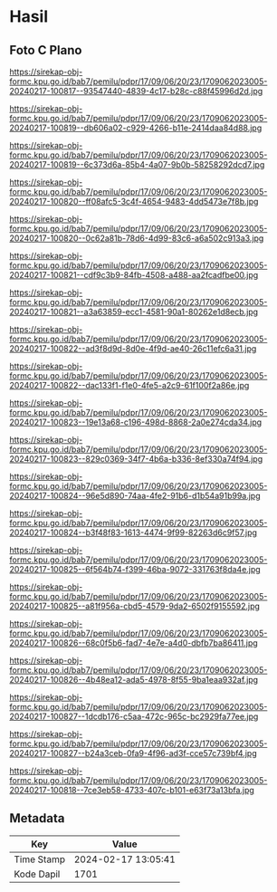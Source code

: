 # Hasil

## Foto C Plano

https://sirekap-obj-formc.kpu.go.id/bab7/pemilu/pdpr/17/09/06/20/23/1709062023005-20240217-100817--93547440-4839-4c17-b28c-c88f45996d2d.jpg

https://sirekap-obj-formc.kpu.go.id/bab7/pemilu/pdpr/17/09/06/20/23/1709062023005-20240217-100819--db606a02-c929-4266-b11e-2414daa84d88.jpg

https://sirekap-obj-formc.kpu.go.id/bab7/pemilu/pdpr/17/09/06/20/23/1709062023005-20240217-100819--6c373d6a-85b4-4a07-9b0b-58258292dcd7.jpg

https://sirekap-obj-formc.kpu.go.id/bab7/pemilu/pdpr/17/09/06/20/23/1709062023005-20240217-100820--ff08afc5-3c4f-4654-9483-4dd5473e7f8b.jpg

https://sirekap-obj-formc.kpu.go.id/bab7/pemilu/pdpr/17/09/06/20/23/1709062023005-20240217-100820--0c62a81b-78d6-4d99-83c6-a6a502c913a3.jpg

https://sirekap-obj-formc.kpu.go.id/bab7/pemilu/pdpr/17/09/06/20/23/1709062023005-20240217-100821--cdf9c3b9-84fb-4508-a488-aa2fcadfbe00.jpg

https://sirekap-obj-formc.kpu.go.id/bab7/pemilu/pdpr/17/09/06/20/23/1709062023005-20240217-100821--a3a63859-ecc1-4581-90a1-80262e1d8ecb.jpg

https://sirekap-obj-formc.kpu.go.id/bab7/pemilu/pdpr/17/09/06/20/23/1709062023005-20240217-100822--ad3f8d9d-8d0e-4f9d-ae40-26c11efc6a31.jpg

https://sirekap-obj-formc.kpu.go.id/bab7/pemilu/pdpr/17/09/06/20/23/1709062023005-20240217-100822--dac133f1-f1e0-4fe5-a2c9-61f100f2a86e.jpg

https://sirekap-obj-formc.kpu.go.id/bab7/pemilu/pdpr/17/09/06/20/23/1709062023005-20240217-100823--19e13a68-c196-498d-8868-2a0e274cda34.jpg

https://sirekap-obj-formc.kpu.go.id/bab7/pemilu/pdpr/17/09/06/20/23/1709062023005-20240217-100823--829c0369-34f7-4b6a-b336-8ef330a74f94.jpg

https://sirekap-obj-formc.kpu.go.id/bab7/pemilu/pdpr/17/09/06/20/23/1709062023005-20240217-100824--96e5d890-74aa-4fe2-91b6-d1b54a91b99a.jpg

https://sirekap-obj-formc.kpu.go.id/bab7/pemilu/pdpr/17/09/06/20/23/1709062023005-20240217-100824--b3f48f83-1613-4474-9f99-82263d6c9f57.jpg

https://sirekap-obj-formc.kpu.go.id/bab7/pemilu/pdpr/17/09/06/20/23/1709062023005-20240217-100825--6f564b74-f399-46ba-9072-331763f8da4e.jpg

https://sirekap-obj-formc.kpu.go.id/bab7/pemilu/pdpr/17/09/06/20/23/1709062023005-20240217-100825--a81f956a-cbd5-4579-9da2-6502f9155592.jpg

https://sirekap-obj-formc.kpu.go.id/bab7/pemilu/pdpr/17/09/06/20/23/1709062023005-20240217-100826--68c0f5b6-fad7-4e7e-a4d0-dbfb7ba86411.jpg

https://sirekap-obj-formc.kpu.go.id/bab7/pemilu/pdpr/17/09/06/20/23/1709062023005-20240217-100826--4b48ea12-ada5-4978-8f55-9ba1eaa932af.jpg

https://sirekap-obj-formc.kpu.go.id/bab7/pemilu/pdpr/17/09/06/20/23/1709062023005-20240217-100827--1dcdb176-c5aa-472c-965c-bc2929fa77ee.jpg

https://sirekap-obj-formc.kpu.go.id/bab7/pemilu/pdpr/17/09/06/20/23/1709062023005-20240217-100827--b24a3ceb-0fa9-4f96-ad3f-cce57c739bf4.jpg

https://sirekap-obj-formc.kpu.go.id/bab7/pemilu/pdpr/17/09/06/20/23/1709062023005-20240217-100818--7ce3eb58-4733-407c-b101-e63f73a13bfa.jpg


## Metadata

| Key        | Value               |
| ---------- | ------------------- |
| Time Stamp | 2024-02-17 13:05:41 |
| Kode Dapil | 1701                |



